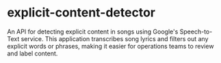 # explicit-content-detector
An API for detecting explicit content in songs using Google's Speech-to-Text service. This application transcribes song lyrics and filters out any explicit words or phrases, making it easier for operations teams to review and label content.
